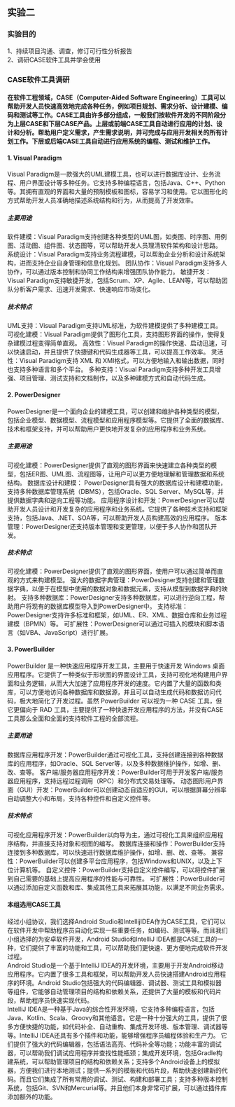 ## 实验二
### 实验目的
1、持续项目沟通、调查，修订可行性分析报告  
2、调研CASE软件工具并学会使用 

### CASE软件工具调研
####   在软件工程领域，CASE（Computer-Aided Software Engineering）工具可以帮助开发人员快速高效地完成各种任务，例如项目规划、需求分析、设计建模、编码和测试等工作。CASE工具由许多部分组成，一般我们按软件开发的不同阶段分为上层CASE和下层CASE产品。上层或前端CASE工具自动进行应用的计划、设计和分析。帮助用户定义需求，产生需求说明，并可完成与应用开发相关的所有计划工作。下层或后端CASE工具自动进行应用系统的编程、测试和维护工作。

#### 1.	Visual Paradigm
  Visual Paradigm是一款强大的UML建模工具，也可以进行数据库设计、业务流程、用户界面设计等多种任务。它支持多种编程语言，包括Java、C++、Python等。其拥有直观的界面和大量的预制模板和图标，容易学习和使用。它以图形化的方式帮助开发人员准确地描述系统结构和行为，从而提高了开发效率。
##### 主要用途
软件建模：Visual Paradigm支持创建各种类型的UML图，如类图、时序图、用例图、活动图、组件图、状态图等，可以帮助开发人员理清软件架构和设计思路。
系统设计：Visual Paradigm支持业务流程建模，可以帮助企业分析和设计系统架构，进而支持企业自身管理和信息化规划。
团队协作：Visual Paradigm支持多人协作，可以通过版本控制和协同工作结构来增强团队协作能力。
敏捷开发：Visual Paradigm支持敏捷开发，包括Scrum、XP、Agile、LEAN等，可以帮助团队分析客户需求、迅速开发需求、快速响应市场变化。
##### 技术特点
UML支持：Visual Paradigm支持UML标准，为软件建模提供了多种建模工具。
可视化建模：Visual Paradigm提供了图形化工具，支持图形界面的操作，使得复杂建模过程变得简单直观。
高效性：Visual Paradigm的操作快速、启动迅速，可以快速启动，并且提供了快捷键和代码生成器等工具，可以提高工作效率。
灵活性：Visual Paradigm支持 XML 和 XMI格式，可以方便地输入和输出数据，同时也支持多种语言和多个平台。
多种支持：Visual Paradigm支持多种开发工具增强、项目管理、测试支持和文档制作，以及多种建模方式和自动代码生成。  

#### 2.	PowerDesigner
  PowerDesigner是一个面向企业的建模工具，可以创建和维护各种类型的模型，包括企业模型、数据模型、流程模型和应用程序模型等。它提供了全面的数据库、技术和框架支持，并可以帮助用户更快地开发复杂的应用程序和业务系统。
##### 主要用途
可视化建模：PowerDesigner提供了直观的图形界面来快速建立各种类型的模型，包括ER图、UML图、流程图等，让用户可以更方便地理解和管理数据和系统结构。
数据库设计和建模： PowerDesigner具有强大的数据库设计和建模功能，支持多种数据库管理系统（DBMS），包括Oracle、SQL Server、MySQL等，并提供数据字典和逆向工程等功能。
应用程序设计和开发：PowerDesigner可以帮助开发人员设计和开发复杂的应用程序和业务系统。它提供了各种技术支持和框架支持，包括Java、.NET、SOA等，可以帮助开发人员构建高效的应用程序。
版本管理：PowerDesigner还支持版本管理和变更管理，以便于多人协作和团队开发。
##### 技术特点
可视化建模：PowerDesigner提供了直观的图形界面，使用户可以通过简单而直观的方式来构建模型。
强大的数据字典管理：PowerDesigner支持创建和管理数据字典，以便于在模型中使用的数据对象和数据元素，支持从模型到数据字典的映射。
支持多种数据库：PowerDesigner支持多种数据库，可以进行逆向工程，帮助用户将现有的数据库模型导入到PowerDesigner中。
支持标准：PowerDesigner支持许多标准和框架，如UML、ER、XML、数据仓库和业务过程建模（BPMN）等。
可扩展性：PowerDesigner可以通过可插入的模块和脚本语言（如VBA、JavaScript）进行扩展。  

#### 3.	PowerBuilder
  PowerBuilder 是一种快速应用程序开发工具，主要用于快速开发 Windows 桌面应用程序。它提供了一种类似于形状图的界面设计工具，支持可视化地构建用户界面和业务逻辑，从而大大加速了应用程序开发的速度。它内置了大量的函数和类库，可以方便地访问各种数据库和数据源，并且可以自动生成代码和数据访问代码，极大地简化了开发过程。虽然 PowerBuilder 可以视为一种 CASE 工具，但它更偏向于 RAD 工具，主要提供了一种快速开发应用程序的方法，并没有CASE工具那么全面和全面的支持软件工程的全部流程。
##### 主要用途
数据库应用程序开发：PowerBuilder通过可视化工具，支持创建连接到各种数据库的应用程序，如Oracle、SQL Server等，以及多种数据维护操作，如增、删、改、查等。
客户端/服务器应用程序开发：PowerBuilder可用于开发客户端/服务器应用程序，支持远程过程调用（RPC）和分布式交易处理等。
动态图形用户界面（GUI）开发：PowerBuilder可以创建动态自适应的GUI，可以根据屏幕分辨率自动调整大小和布局，支持各种控件和自定义控件等。
##### 技术特点
可视化应用程序开发：PowerBuilder以向导为主，通过可视化工具来组织应用程序结构，并直接支持对象和视图的编写。
数据库连接和操作：PowerBuilder支持连接到多种数据库，可以快速进行数据库维护操作，如增、删、改、查等。
兼容性：PowerBuilder可以创建多平台应用程序，包括Windows和UNIX，以及上下位计算机等。
自定义控件：PowerBuilder支持自定义控件编写，可以将控件扩展到自己需要的基础上提高应用程序的性能与可靠性。
可扩展性：PowerBuilder可以通过添加自定义函数和库、集成其他工具来拓展其功能，以满足不同业务需求。  

#### 本组选用CASE工具
  经过小组协议，我们选择Android Studio和IntellijIDEA作为CASE工具，它们可以在软件开发中帮助程序员自动化实现一些重要任务，如编码、测试等等。而且我们小组选择的为安卓软件开发，Android Studio和IntelliJ IDEA都是CASE工具的一种，它们提供了丰富的功能和工具，可以帮助我们更快速、更方便地完成软件开发过程。  
  Android Studio是一个基于IntelliJ IDEA的开发环境，主要用于开发Android移动应用程序。它内置了很多工具和框架，可以帮助开发人员快速搭建Android应用程序的环境。Android Studio包括强大的代码编辑器、调试器、测试工具和模拟器等组件，它能够自动管理项目的结构和依赖关系，还提供了大量的模板和代码片段，帮助程序员快速实现代码。  
  IntelliJ IDEA是一种基于Java的综合性开发环境，它支持多种编程语言，包括Java、Kotlin、Scala、Groovy和其他语言。它是一种十分强大的工具，提供了很多方便快捷的功能，如代码补全、自动重构、集成开发环境、版本管理、调试器等等。IntelliJ IDEA还具有多个插件和功能，能够增强程序员编程体验和生产力。
  它们提供了强大的代码编辑器，包括语法高亮、代码补全等功能；功能丰富的调试器，可以帮助我们调试应用程序并查找性能瓶颈；集成开发环境，包括Gradle构建系统，可以帮助管理项目的结构和依赖关系；支持多个Android设备上的模拟器，方便我们进行本地测试；提供一系列的模板和代码片段，帮助快速创建新的代码。而且它们集成了所有常用的调试、测试、构建和部署工具；支持多种版本控制系统，包括Git、SVN和Mercurial等。并且他们本身非常可扩展，可以通过插件库添加额外的功能。  
